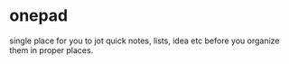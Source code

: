 # onepad
single place for you to jot quick notes, lists, idea etc before you organize them in proper places. 
